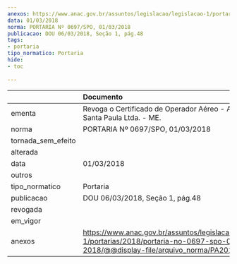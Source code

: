 ```yaml
---
anexos: https://www.anac.gov.br/assuntos/legislacao/legislacao-1/portarias/2018/portaria-no-0697-spo-01-03-2018/@@display-file/arquivo_norma/PA2018-0697.pdf
data: 01/03/2018
norma: PORTARIA Nº 0697/SPO, 01/03/2018
publicacao: DOU 06/03/2018, Seção 1, pág.48
tags:
- portaria
tipo_normatico: Portaria
hide: 
- toc 
 
---
```


|                    | Documento                                                                                                                                            |
|:-------------------|:-----------------------------------------------------------------------------------------------------------------------------------------------------|
| ementa             | Revoga o Certificado de Operador Aéreo - Agrícola Santa Paula Ltda. - ME.                                                                            |
| norma              | PORTARIA Nº 0697/SPO, 01/03/2018                                                                                                                     |
| tornada_sem_efeito |                                                                                                                                                      |
| alterada           |                                                                                                                                                      |
| data               | 01/03/2018                                                                                                                                           |
| outros             |                                                                                                                                                      |
| tipo_normatico     | Portaria                                                                                                                                             |
| publicacao         | DOU 06/03/2018, Seção 1, pág.48                                                                                                                      |
| revogada           |                                                                                                                                                      |
| em_vigor           |                                                                                                                                                      |
| anexos             | https://www.anac.gov.br/assuntos/legislacao/legislacao-1/portarias/2018/portaria-no-0697-spo-01-03-2018/@@display-file/arquivo_norma/PA2018-0697.pdf |